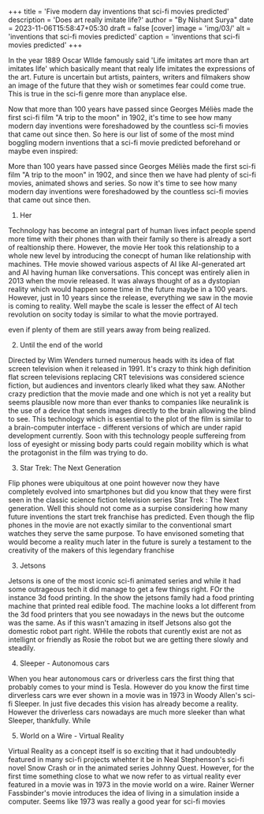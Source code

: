 +++
title = 'Five modern day inventions that sci-fi movies predicted' 
description = 'Does art really imitate life?' 
author = "By Nishant Surya"
date = 2023-11-06T15:58:47+05:30
draft = false
[cover]
    image = 'img/03/'
    alt = 'inventions that sci-fi movies predicted'
    caption = 'inventions that sci-fi movies predicted'
+++

In the year 1889 Oscar WIlde famously said 'Life imitates art more than art imitates life' which basically meant that realy life imitates the expressions of the art. Future is uncertain but artists, painters, writers and filmakers show an image of the future that they wish or sometimes fear could come true. This is true in the sci-fi genre more than anyplace else. 

Now that more than 100 years have passed since Georges Méliès made the first sci-fi film "A trip to the moon" in 1902, it's time to see how many modern day inventions were foreshadowed by the countless sci-fi movies that came out since then. So here is our list of some of the most mind boggling modern inventions that a sci-fi movie predicted beforehand or maybe even inspired:


More than 100 years have passed since Georges Méliès made the first sci-fi film "A trip to the moon" in 1902, and since then we have had plenty of sci-fi movies, animated shows and series. So now it's time to see how many modern day inventions were foreshadowed by the countless sci-fi movies that came out since then. 

1. Her

Technology has become an integral part of human lives infact people spend more time with their phones than with their family so there is already a sort of realtionship there. However, the movie Her took this relationship to a whole new level by introducing the conecpt of human like relationship with machines. THe movie showed various aspects of AI like AI-generated art and AI having human like conversations. This concept was entirely alien in 2013 when the movie released. It was always thought of as a dystopian reality which would happen some time in the future maybe in a 100 years. However, just in 10 years since the release, everything we saw in the movie is coming to reality.  Well maybe the scale is lesser the effect of AI tech revolution on socity today is similar to what the movie portrayed.

even if plenty of them are still years away from being realized.

2. Until the end of the world

Directed by Wim Wenders turned numerous heads with its idea of flat screen television when it released in 1991. It's crazy to think high definition flat screen televisions replacing CRT televisions was considered science fiction, but audiences and inventors clearly liked what they saw. ANother crazy prediction that the movie made and one which is not yet a reality but seems plausible now more than ever thanks to companies like neuralink is the use of a device that sends images directly to the brain allowing the blind to see. This technology which is essential to the plot of the film is similar to a brain-computer interface - different versions of which are under rapid development currently. Soon with this technology people suffereing from loss of eyesight or missing body parts could regain mobility which is what the protagonist in the film was trying to do.

3. Star Trek: The Next Generation

Flip phones were ubiquitous at one point however now they have completely evolved into smartphones but did you know that they were first seen in the classic science fiction television series Star Trek : The Next generation. Well this should not come as a surpise considering how many future inventions the start trek franchise has predicted. Even though the flip phones in the movie are not exactly similar to the conventional smart watches they serve the same purpose. To have envisoned someting that would become a reality much later in the future is surely a testament to the creativity of the makers of this legendary franchise

3. Jetsons

Jetsons is one of the most iconic sci-fi animated series and while it had some outrageous tech it did manage to get a few things right. FOr the instance 3d food printing. In the show the jetsons family had a food printing machine that printed real edible food. The machine looks a lot different from the 3d food printers that you see nowadays in the news but the outcome was the same. As if this wasn't amazing in itself Jetsons also got the domestic robot part right. WHile the robots that curently exist are not as intellignt or friendly as Rosie the robot but we are getting there slowly and steadily.

4. Sleeper - Autonomous cars

When you hear autonomous cars or driverless cars the first thing that probably comes to your mind is Tesla. However do you know the first time dirverless cars wre ever shown in a movie was in 1973 in Woody Allen's sci-fi Sleeper. In just five decades this vision has already become a reality. However the driverless cars nowadays are much more sleeker than what Sleeper, thankfully. While

5. World on a Wire - Virtual Reality

Virtual Reality as a concept itself is so exciting that it had undoubtedly featured in many sci-fi projects whehter it be in Neal Stephenson's sci-fi novel Snow Crash or in the animated series Johnny Quest. However, for the first time something close to what we now refer to as virtual reality ever featured in a movie was in 1973 in the movie world on a wire. Rainer Werner Fassbinder's movie introduces the idea of living in a simulation inside a computer. Seems like 1973 was really a good year for sci-fi movies
